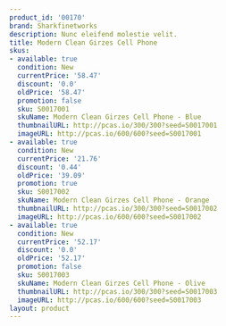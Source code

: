 ```yaml
---
product_id: '00170'
brand: Sharkfinetworks
description: Nunc eleifend molestie velit.
title: Modern Clean Girzes Cell Phone
skus:
- available: true
  condition: New
  currentPrice: '58.47'
  discount: '0.0'
  oldPrice: '58.47'
  promotion: false
  sku: S0017001
  skuName: Modern Clean Girzes Cell Phone - Blue
  thumbnailURL: http://pcas.io/300/300?seed=S0017001
  imageURL: http://pcas.io/600/600?seed=S0017001
- available: true
  condition: New
  currentPrice: '21.76'
  discount: '0.44'
  oldPrice: '39.09'
  promotion: true
  sku: S0017002
  skuName: Modern Clean Girzes Cell Phone - Orange
  thumbnailURL: http://pcas.io/300/300?seed=S0017002
  imageURL: http://pcas.io/600/600?seed=S0017002
- available: true
  condition: New
  currentPrice: '52.17'
  discount: '0.0'
  oldPrice: '52.17'
  promotion: false
  sku: S0017003
  skuName: Modern Clean Girzes Cell Phone - Olive
  thumbnailURL: http://pcas.io/300/300?seed=S0017003
  imageURL: http://pcas.io/600/600?seed=S0017003
layout: product
---
```

